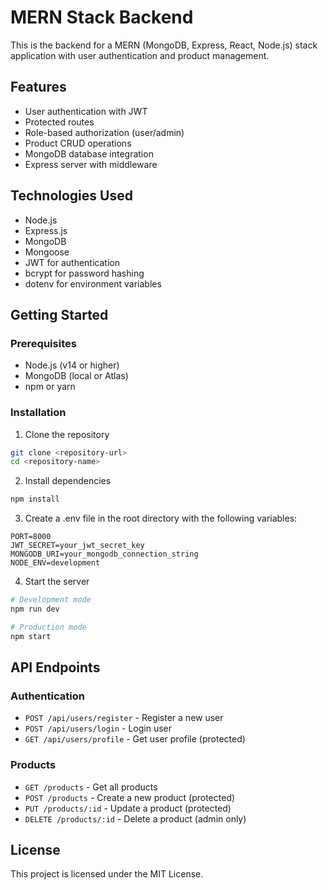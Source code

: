 # MERN Stack Backend

This is the backend for a MERN (MongoDB, Express, React, Node.js) stack application with user authentication and product management.

## Features

- User authentication with JWT
- Protected routes
- Role-based authorization (user/admin)
- Product CRUD operations
- MongoDB database integration
- Express server with middleware

## Technologies Used

- Node.js
- Express.js
- MongoDB
- Mongoose
- JWT for authentication
- bcrypt for password hashing
- dotenv for environment variables

## Getting Started

### Prerequisites

- Node.js (v14 or higher)
- MongoDB (local or Atlas)
- npm or yarn

### Installation

1. Clone the repository
```bash
git clone <repository-url>
cd <repository-name>
```

2. Install dependencies
```bash
npm install
```

3. Create a .env file in the root directory with the following variables:
```
PORT=8000
JWT_SECRET=your_jwt_secret_key
MONGODB_URI=your_mongodb_connection_string
NODE_ENV=development
```

4. Start the server
```bash
# Development mode
npm run dev

# Production mode
npm start
```

## API Endpoints

### Authentication
- `POST /api/users/register` - Register a new user
- `POST /api/users/login` - Login user
- `GET /api/users/profile` - Get user profile (protected)

### Products
- `GET /products` - Get all products
- `POST /products` - Create a new product (protected)
- `PUT /products/:id` - Update a product (protected)
- `DELETE /products/:id` - Delete a product (admin only)

## License

This project is licensed under the MIT License. 